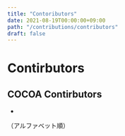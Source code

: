 ```yaml
---
title: "Contoributors"
date: 2021-08-19T00:00:00+09:00
path: "/contributions/contributors"
draft: false
---
```


# Contirbutors

## COCOA Contirbutors

 * 

（アルファベット順）
